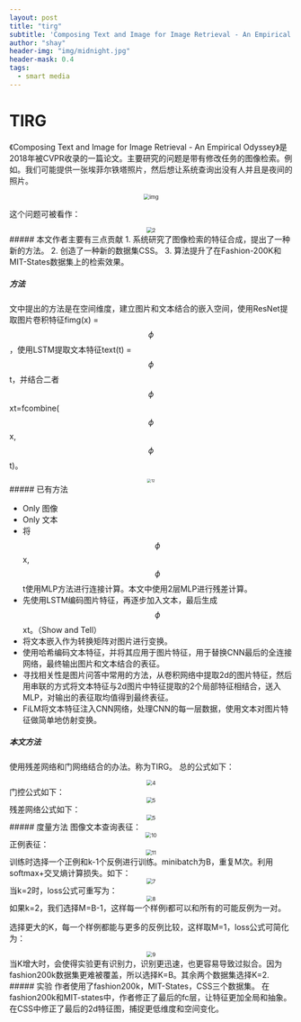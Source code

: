 ```yaml
---
layout: post
title: "tirg"
subtitle: 'Composing Text and Image for Image Retrieval - An Empirical Odyssey'
author: "shay"
header-img: "img/midnight.jpg"
header-mask: 0.4
tags:
  - smart media
---
```

# TIRG
《Composing Text and Image for Image Retrieval - An Empirical Odyssey》是2018年被CVPR收录的一篇论文。主要研究的问题是带有修改任务的图像检索。例如。我们可能提供一张埃菲尔铁塔照片，然后想让系统查询出没有人并且是夜间的照片。
<center>
<img src="https://i.loli.net/2020/10/06/SZkUKFotJu36EQD.png" alt="img" style="zoom:67%;" />
</center>

这个问题可被看作：
<center>
<img src="https://i.loli.net/2020/10/06/NLJYHe1C3rvhdts.png" alt="2" style="zoom:67%;" />
</center>
##### 本文作者主要有三点贡献
1. 系统研究了图像检索的特征合成，提出了一种新的方法。
2. 创造了一种新的数据集CSS。
3. 算法提升了在Fashion-200K和MIT-States数据集上的检索效果。

##### 方法
文中提出的方法是在空间维度，建立图片和文本结合的嵌入空间，使用ResNet提取图片卷积特征fimg(x) =$$\phi$$，使用LSTM提取文本特征text(t) =$$\phi$$t，并结合二者$$\phi$$xt=fcombine($$\phi$$x,$$\phi$$t)。
<center>
<img src="https://i.loli.net/2020/10/10/mjKn2JpgO8yYUxe.png" alt="12" style="zoom: 45%;" />
</center>
##### 已有方法

- Only 图像
- Only 文本
- 将$$\phi$$x,$$\phi$$t使用MLP方法进行连接计算。本文中使用2层MLP进行残差计算。
- 先使用LSTM编码图片特征，再逐步加入文本，最后生成$$\phi$$xt。（Show and Tell）
- 将文本嵌入作为转换矩阵对图片进行变换。
- 使用哈希编码文本特征，并将其应用于图片特征，用于替换CNN最后的全连接网络，最终输出图片和文本结合的表征。
- 寻找相关性是图片问答中常用的方法，从卷积网络中提取2d的图片特征，然后用串联的方式将文本特征与2d图片中特征提取的2个局部特征相结合，送入MLP，对输出的表征取均值得到最终表征。
- FiLM将文本特征注入CNN网络，处理CNN的每一层数据，使用文本对图片特征做简单地仿射变换。

##### 本文方法

使用残差网络和门网络结合的办法。称为TIRG。
总的公式如下：
<center>
<img src="https://i.loli.net/2020/10/07/JKrEq2u8t1CikXc.png" alt="4" style="zoom: 67%;" />
</center>
门控公式如下：
<center>
<img src="https://i.loli.net/2020/10/07/kcVSGfKEwWAJviu.png" alt="5" style="zoom:67%;" />
</center>
残差网络公式如下：
<center>
<img src="https://i.loli.net/2020/10/10/5FtWhm3EKBJUaOd.png" alt="5" style="zoom: 67%;" />
</center>
##### 度量方法
图像文本查询表征：
<center>
<img src="https://i.loli.net/2020/10/10/TSZxG8NuVP62tBF.png" alt="10" style="zoom:67%;" />
</center>
正例表征：
<center>
<img src="https://i.loli.net/2020/10/10/qlT3eMFJvduzofp.png" alt="11" style="zoom:67%;" />
</center>
训练时选择一个正例和k-1个反例进行训练。minibatch为B，重复M次。利用softmax+交叉熵计算损失。如下：
<center>
<img src="https://i.loli.net/2020/10/10/s4ho1LnBRYlDrME.png" alt="7" style="zoom:67%;" />
</center>
当k=2时，loss公式可重写为：
<center>
<img src="https://i.loli.net/2020/10/10/YWajZhqxouSpQbe.png" alt="8" style="zoom:67%;" />
</center>
如果k=2，我们选择M=B-1，这样每一个样例i都可以和所有的可能反例为一对。

选择更大的K，每一个样例都能与更多的反例比较，这样取M=1，loss公式可简化为：
<center>
<img src="https://i.loli.net/2020/10/10/AVpvIG51SnLo7wJ.png" alt="9" style="zoom:67%;" />
</center>
当K增大时，会使得实验更有识别力，识别更迅速，也更容易导致过拟合。因为fashion200k数据集更难被覆盖，所以选择K=B。其余两个数据集选择K=2.
##### 实验
作者使用了fashion200k，MIT-States，CSS三个数据集。
在fashion200k和MIT-states中，作者修正了最后的fc层，让特征更加全局和抽象。
在CSS中修正了最后的2d特征图，捕捉更低维度和空间变化。
